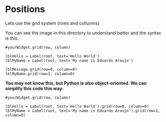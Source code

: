 <h1>Positions</h1>
<p>Lets use the grid system (rows and collunms) </p>
<p>You can see the image in this directory to understand better and the syntax is this:</p>

```
#yourWidget.grid(row, column)

lblHello = Label(root, text='Hello World')
lblMyName = Label(root, text='My name is Eduardo Araujo')

lblMessage.grid(row=0, column=0)
lblMyName.grid(row=1, column=0)
```

<strong>You may not know this, but Python is also object-oriented. We can simplify this code this way:</strong>

```
#yourWidget.grid(row, column)

lblHello = Label(root, text='Hello World').grid(row=0, column=0)
lblMyName = Label(root, text='My name is Eduardo Araujo').grid(row=1, column=0)
```